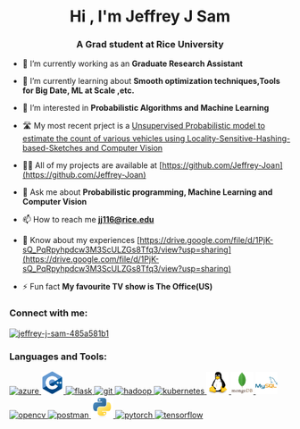 <h1 align="center">Hi , I'm Jeffrey J Sam</h1>
<h3 align="center">A Grad student at Rice University</h3>

- 🥼 I’m currently working as an **Graduate Research Assistant**

- 🌱 I’m currently learning about **Smooth optimization techniques,Tools for Big Date, ML at Scale ,etc.**

- 🔭 I’m interested in **Probabilistic Algorithms and Machine Learning**

- 🛣 My most recent prject is a [Unsupervised Probabilistic model to estimate the count of various vehicles using Locality-Sensitive-Hashing-based-Sketches and Computer Vision](https://github.com/Jeffrey-Joan/Locality-Sensitive-Hashing-based-Sketches)

- 👨‍💻 All of my projects are available at [https://github.com/Jeffrey-Joan](https://github.com/Jeffrey-Joan)

- 💬 Ask me about **Probabilistic programming, Machine Learning and Computer Vision**

- 📫 How to reach me **jj116@rice.edu**

- 📄 Know about my experiences [https://drive.google.com/file/d/1PjK-sQ_PqRpyhpdcw3M3ScULZGs8Tfq3/view?usp=sharing](https://drive.google.com/file/d/1PjK-sQ_PqRpyhpdcw3M3ScULZGs8Tfq3/view?usp=sharing)

- ⚡ Fun fact **My favourite TV show is The Office(US)**

<h3 align="left">Connect with me:</h3>
<p align="left">
<a href="https://linkedin.com/in/jeffrey-j-sam-485a581b1" target="blank"><img align="center" src="https://raw.githubusercontent.com/rahuldkjain/github-profile-readme-generator/master/src/images/icons/Social/linked-in-alt.svg" alt="jeffrey-j-sam-485a581b1" height="30" width="40" /></a>
</p>

<h3 align="left">Languages and Tools:</h3>
<p align="left"> <a href="https://azure.microsoft.com/en-in/" target="_blank" rel="noreferrer"> <img src="https://www.vectorlogo.zone/logos/microsoft_azure/microsoft_azure-icon.svg" alt="azure" width="40" height="40"/> </a> <a href="https://www.w3schools.com/cpp/" target="_blank" rel="noreferrer"> <img src="https://raw.githubusercontent.com/devicons/devicon/master/icons/cplusplus/cplusplus-original.svg" alt="cplusplus" width="40" height="40"/> </a> <a href="https://flask.palletsprojects.com/" target="_blank" rel="noreferrer"> <img src="https://www.vectorlogo.zone/logos/pocoo_flask/pocoo_flask-icon.svg" alt="flask" width="40" height="40"/> </a> <a href="https://git-scm.com/" target="_blank" rel="noreferrer"> <img src="https://www.vectorlogo.zone/logos/git-scm/git-scm-icon.svg" alt="git" width="40" height="40"/> </a> <a href="https://hadoop.apache.org/" target="_blank" rel="noreferrer"> <img src="https://www.vectorlogo.zone/logos/apache_hadoop/apache_hadoop-icon.svg" alt="hadoop" width="40" height="40"/> </a> <a href="https://kubernetes.io" target="_blank" rel="noreferrer"> <img src="https://www.vectorlogo.zone/logos/kubernetes/kubernetes-icon.svg" alt="kubernetes" width="40" height="40"/> </a> <a href="https://www.linux.org/" target="_blank" rel="noreferrer"> <img src="https://raw.githubusercontent.com/devicons/devicon/master/icons/linux/linux-original.svg" alt="linux" width="40" height="40"/> </a> <a href="https://www.mongodb.com/" target="_blank" rel="noreferrer"> <img src="https://raw.githubusercontent.com/devicons/devicon/master/icons/mongodb/mongodb-original-wordmark.svg" alt="mongodb" width="40" height="40"/> </a> <a href="https://www.mysql.com/" target="_blank" rel="noreferrer"> <img src="https://raw.githubusercontent.com/devicons/devicon/master/icons/mysql/mysql-original-wordmark.svg" alt="mysql" width="40" height="40"/> </a> <a href="https://opencv.org/" target="_blank" rel="noreferrer"> <img src="https://www.vectorlogo.zone/logos/opencv/opencv-icon.svg" alt="opencv" width="40" height="40"/> </a> <a href="https://postman.com" target="_blank" rel="noreferrer"> <img src="https://www.vectorlogo.zone/logos/getpostman/getpostman-icon.svg" alt="postman" width="40" height="40"/> </a> <a href="https://www.python.org" target="_blank" rel="noreferrer"> <img src="https://raw.githubusercontent.com/devicons/devicon/master/icons/python/python-original.svg" alt="python" width="40" height="40"/> </a> <a href="https://pytorch.org/" target="_blank" rel="noreferrer"> <img src="https://www.vectorlogo.zone/logos/pytorch/pytorch-icon.svg" alt="pytorch" width="40" height="40"/> </a> <a href="https://www.tensorflow.org" target="_blank" rel="noreferrer"> <img src="https://www.vectorlogo.zone/logos/tensorflow/tensorflow-icon.svg" alt="tensorflow" width="40" height="40"/> </a> </p>
